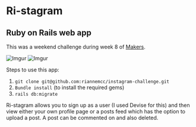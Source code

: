 # Ri-stagram  
## Ruby on Rails web app  

This was a weekend challenge during week 8 of [Makers](https://makers.tech/).  


![Imgur](https://imgur.com/KPREKUo.jpg"Instagram1")
![Imgur](https://imgur.com/x9SRHLW.jpg"Instagram2")

Steps to use this app:  

1. `git clone git@github.com:riannemcc/instagram-challenge.git`  
2. `Bundle install` (to install the required gems)  
3. `rails db:migrate`  

Ri-stagram allows you to sign up as a user (I used Devise for this) and then view either your own profile page or a posts feed which has the option to upload a post. A post can be commented on and also deleted. 
